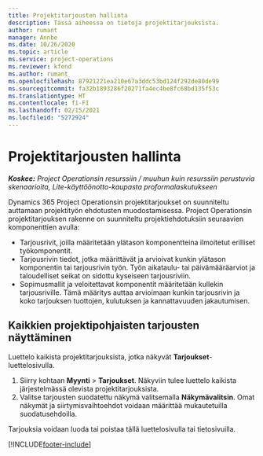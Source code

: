 ```yaml
---
title: Projektitarjousten hallinta
description: Tässä aiheessa on tietoja projektitarjouksista.
author: rumant
manager: Annbe
ms.date: 10/26/2020
ms.topic: article
ms.service: project-operations
ms.reviewer: kfend
ms.author: rumant
ms.openlocfilehash: 87921221ea210e67a3ddc53bd124f292de80de99
ms.sourcegitcommit: fa32b1893286f20271fa4ec4be8fc68bd135f53c
ms.translationtype: HT
ms.contentlocale: fi-FI
ms.lasthandoff: 02/15/2021
ms.locfileid: "5272924"
---
```

# <a name="manage-project-quotes"></a>Projektitarjousten hallinta

_**Koskee:** Project Operationsin resurssiin / muuhun kuin resurssiin perustuvia skenaarioita, Lite-käyttöönotto-kaupasta proformalaskutukseen_

Dynamics 365 Project Operationsin projektitarjoukset on suunniteltu auttamaan projektityön ehdotusten muodostamisessa. Project Operationsin projektitarjouksen rakenne on suunniteltu projektiehdotuksiin seuraavien komponenttien avulla:

  - Tarjousrivit, joilla määritetään ylätason komponentteina ilmoitetut erilliset työkomponentit.
  - Tarjousrivin tiedot, jotka määrittävät ja arvioivat kunkin ylätason komponentin tai tarjousrivin työn. Työn aikataulu- tai päivämääräarviot ja taloudelliset seikat on sidottu kyseiseen tarjousriviin.
  - Sopimusmallit ja veloitettavat komponentit määritetään kullekin tarjousriville. Tämä määritys auttaa arvioimaan kunkin tarjousrivin ja koko tarjouksen tuottojen, kulutuksen ja kannattavuuden jakautumisen.

## <a name="view-all-project-based-quotes"></a>Kaikkien projektipohjaisten tarjousten näyttäminen

Luettelo kaikista projektitarjouksista, jotka näkyvät **Tarjoukset**-luettelosivulla. 

1. Siirry kohtaan **Myynti** > **Tarjoukset**. Näkyviin tulee luettelo kaikista järjestelmässä olevista projektitarjouksista. 
2. Valitse tarjousten suodatettu näkymä valitsemalla **Näkymävalitsin**. Omat näkymät ja siirtymisvaihtoehdot voidaan määrittää mukautetuilla suodatusehdoilla.

Tarjouksia voidaan luoda tai poistaa tällä luettelosivulla tai tietosivuilla.


[!INCLUDE[footer-include](../../includes/footer-banner.md)]
